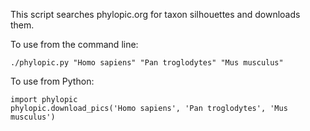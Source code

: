 This script searches phylopic.org for taxon silhouettes and downloads them.

To use from the command line:

    ./phylopic.py "Homo sapiens" "Pan troglodytes" "Mus musculus"

To use from Python:

    import phylopic
    phylopic.download_pics('Homo sapiens', 'Pan troglodytes', 'Mus musculus')